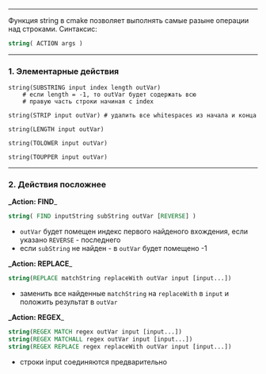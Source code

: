 ___
Функция string в cmake позволяет выполнять самые разыне операции над строками.
Синтаксис:
```cmake
string( ACTION args )
```
___
### 1. Элементарные действия

```
string(SUBSTRING input index length outVar)
	# если length = -1, то outVar будет содержать всю
	# правую часть строки начиная с index

string(STRIP input outVar) # удалить все whitespaces из начала и конца

string(LENGTH input outVar)

string(TOLOWER input outVar)

string(TOUPPER input outVar)
```

___
### 2. Действия посложнее

**_Action: FIND**_
```cmake
string( FIND inputString subString outVar [REVERSE] )
```
- `outVar` будет помещен индекс первого найденого вхождения, если указано `REVERSE` - последнего
- если `subString` не найден - в `outVar` будет помещено -1

**_Action: REPLACE**_
```cmake
string(REPLACE matchString replaceWith outVar input [input...])
```
- заменить все найденные `matchString` на `replaceWith` в `input` и положить результат в `outVar`

**_Action: REGEX**_
```cmake
string(REGEX MATCH regex outVar input [input...])
string(REGEX MATCHALL regex outVar input [input...])
string(REGEX REPLACE regex replaceWith outVar input [input...])
```
- строки input соединяются предварительно


